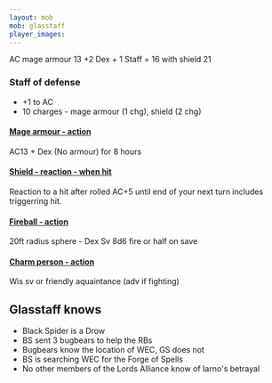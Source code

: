 ```yaml
---
layout: mob
mob: glasstaff
player_images:
---
```


AC mage armour 13 +2 Dex + 1 Staff = 16 with shield 21
### Staff of defense
* +1 to AC
* 10 charges - mage armour (1 chg), shield (2 chg)

#### [Mage armour - action](https://www.dndbeyond.com/spells/mage-armor)

AC13 + Dex (No armour) for 8 hours

#### [Shield - reaction - when hit](https://www.dndbeyond.com/spells/shield)
Reaction to a hit after rolled AC+5 until end of your next turn includes triggerring hit.

#### [Fireball - action](https://www.dndbeyond.com/spells/fireball)
20ft radius sphere - Dex Sv 8d6 fire or half on save

#### [Charm person - action](https://www.dndbeyond.com/spells/charm-person)
Wis sv or friendly aquaintance (adv if fighting)

## Glasstaff knows
* Black Spider is a Drow
* BS sent 3 bugbears to help the RBs
* Bugbears know the location of WEC, GS does not
* BS is searching WEC for the Forge of Spells
* No other members of the Lords Alliance know of Iarno's betrayal
